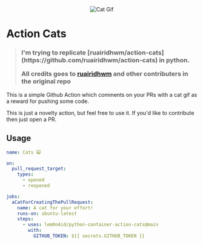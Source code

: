 <p align="center">
  <img alt="Cat Gif" src="https://i.imgur.com/9z4r02l.png">
</p>

# Action Cats

> <h3> I'm trying to replicate [ruairidhwm/action-cats](https://github.com/ruairidhwm/action-cats) in python.
>  
> All credits goes to [ruairidhwm](https://github.com/ruairidhwm) and other contributers in the original repo </h3>

This is a simple Github Action which comments on your PRs with a cat gif as a reward for pushing some code.

This is just a novelty action, but feel free to use it. If you'd like to contribute then just open a PR.

## Usage

```yaml          
name: Cats 😺

on:
  pull_request_target:
    types:
      - opened
      - reopened

jobs:
  aCatForCreatingThePullRequest:
    name: A cat for your effort!
    runs-on: ubuntu-latest
    steps:
      - uses: lem0n4id/python-container-action-cats@main
        with:
          GITHUB_TOKEN: ${{ secrets.GITHUB_TOKEN }}
```

